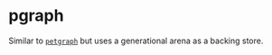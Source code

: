 # pgraph

Similar to [`petgraph`](https://github.com/petgraph/petgraph) but uses a generational arena as a backing store.
